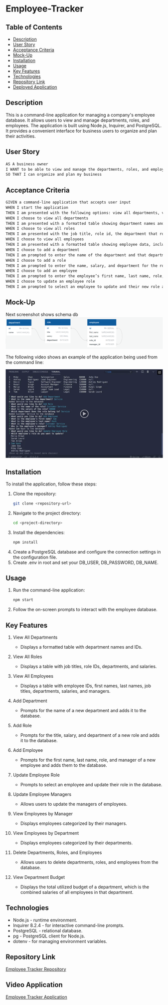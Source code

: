# Employee-Tracker

## Table of Contents
- [Description](#description)
- [User Story](#user-story)
- [Acceptance Criteria](#acceptance-criteria)
- [Mock-Up](#mock-up)
- [Installation](#installation)
- [Usage](#usage)
- [Key Features](#key-features)
- [Technologies](#technologies)
- [Repository Link](#repository-link)
- [Deployed Application](#deployed-application)

## Description
This is a command-line application for managing a company's employee database. It allows users to view and manage departments, roles, and employees. The application is built using Node.js, Inquirer, and PostgreSQL. It provides a convenient interface for business users to organize and plan their activities.

## User Story

```md
AS A business owner
I WANT to be able to view and manage the departments, roles, and employees in my company
SO THAT I can organize and plan my business
```

## Acceptance Criteria

```md
GIVEN a command-line application that accepts user input
WHEN I start the application
THEN I am presented with the following options: view all departments, view all roles, view all employees, add a department, add a role, add an employee, and update an employee role
WHEN I choose to view all departments
THEN I am presented with a formatted table showing department names and department ids
WHEN I choose to view all roles
THEN I am presented with the job title, role id, the department that role belongs to, and the salary for that role
WHEN I choose to view all employees
THEN I am presented with a formatted table showing employee data, including employee ids, first names, last names, job titles, departments, salaries, and managers that the employees report to
WHEN I choose to add a department
THEN I am prompted to enter the name of the department and that department is added to the database
WHEN I choose to add a role
THEN I am prompted to enter the name, salary, and department for the role and that role is added to the database
WHEN I choose to add an employee
THEN I am prompted to enter the employee’s first name, last name, role, and manager, and that employee is added to the database
WHEN I choose to update an employee role
THEN I am prompted to select an employee to update and their new role and this information is updated in the database 
```

## Mock-Up

Next screenshot shows schema db
![Schema DB](./assets/schema-db.png)

The following video shows an example of the application being used from the command line:

[![A video thumbnail shows the command-line employee management application with a play button overlaying the view.](./assets/preview-video.png)](https://2u-20.wistia.com/medias/2lnle7xnpk)

## Installation

To install the application, follow these steps:

1. Clone the repository:
   ```bash
   git clone <repository-url>
2. Navigate to the project directory:
   ```bash
   cd <project-directory>
3. Install the dependencies:
   ```bash
   npm install
4. Create a PostgreSQL database and configure the connection settings in the configuration file.
5. Create .env in root and set your DB_USER, DB_PASSWORD, DB_NAME.

## Usage

1. Run the command-line application:
   ```bash
   npm start
2. Follow the on-screen prompts to interact with the employee database.

## Key Features

1.  View All Departments
    - Displays a formatted table with department names and IDs.

2. View All Roles
    - Displays a table with job titles, role IDs, departments, and salaries.

3. View All Employees
    - Displays a table with employee IDs, first names, last names, job titles, departments, salaries, and managers.

4. Add Department
    - Prompts for the name of a new department and adds it to the database.

5. Add Role
    - Prompts for the title, salary, and department of a new role and adds it to the database.

6. Add Employee
    - Prompts for the first name, last name, role, and manager of a new employee and adds them to the database.

7. Update Employee Role
    - Prompts to select an employee and update their role in the database.

8. Update Employee Managers
    - Allows users to update the managers of employees.

9. View Employees by Manager
    - Displays employees categorized by their managers.

10. View Employees by Department
    - Displays employees categorized by their departments.

11. Delete Departments, Roles, and Employees
    - Allows users to delete departments, roles, and employees from the database.

12. View Department Budget
    - Displays the total utilized budget of a department, which is the combined salaries of all employees in that department.

## Technologies

- Node.js - runtime environment.
- Inquirer 8.2.4 - for interactive command-line prompts.
- PostgreSQL - relational database.
- pg - PostgreSQL client for Node.js.
- dotenv - for managing environment variables.

## Repository Link
[Employee Tracker Repository](https://github.com/iKeyToLife/Employee-Tracker)

## Video Application
[Employee Tracker Application](https://www.loom.com/share/092cadf7c25741a4a7d4dc900393fec2?sid=1a367a7c-bf7b-4f78-9268-ee55b8ab5cd8)